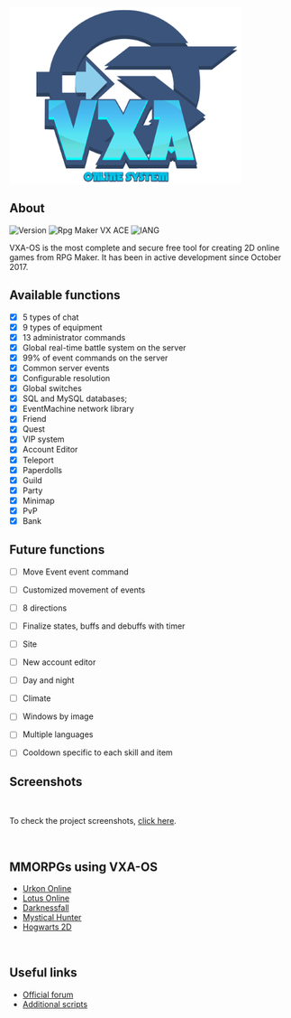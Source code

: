 <img align="center" src=".github/logo.png">

## About

![Version](https://img.shields.io/badge/Version-%202.1.1-red?style=for-the-badge&logo=appveyo)
![Rpg Maker VX ACE](https://img.shields.io/badge/RPG%20MAKER-VX%20ACE-red?style=for-the-badge&logo=appveyo)
![lANG](https://img.shields.io/badge/LANG-RUBY(%20RGSS%20)-red?style=for-the-badge&logo=appveyo)

<p>VXA-OS is the most complete and secure free tool for creating 2D online games from RPG Maker. It has been in active development since October 2017.</p>

## Available functions
  - [x] 5 types of chat
  - [x] 9 types of equipment
  - [x] 13 administrator commands
  - [x] Global real-time battle system on the server
  - [x] 99% of event commands on the server
  - [x] Common server events
  - [x] Configurable resolution
  - [x] Global switches
  - [x] SQL and MySQL databases;
  - [x] EventMachine network library
  - [x] Friend
  - [x] Quest
  - [x] VIP system
  - [x] Account Editor
  - [x] Teleport
  - [x] Paperdolls
  - [x] Guild
  - [x] Party
  - [x] Minimap
  - [x] PvP
  - [x] Bank

## Future functions
  - [ ] Move Event event command
  - [ ] Customized movement of events
  - [ ] 8 directions
  - [ ] Finalize states, buffs and debuffs with timer
  - [ ] Site
  - [ ] New account editor
  - [ ] Day and night
  - [ ] Climate
  - [ ] Windows by image
  - [ ] Multiple languages
  - [ ] Cooldown specific to each skill and item
  


## Screenshots
<br>

To check the project screenshots, [click here]().

<br>

## MMORPGs using VXA-OS

- [Urkon Online](https://www.aldeiarpg.com/t14262-urkon-online)
- [Lotus Online](https://www.aldeiarpg.com/t14134-lotus-online)
- [Darknessfall](https://www.aldeiarpg.com/t14505-darknessfall-online)
- [Mystical Hunter](https://www.aldeiarpg.com/t14610-mystical-hunter-online)
- [Hogwarts 2D](https://mmodev.zone/threads/hogwarts-online-2d.173/)

<br>

## Useful links

- [Official forum](https://www.aldeiarpg.com/t13748-vxa-os-crie-seu-mmo-com-rpg-maker)
- [Additional scripts](https://www.aldeiarpg.com/f64-scripts)









